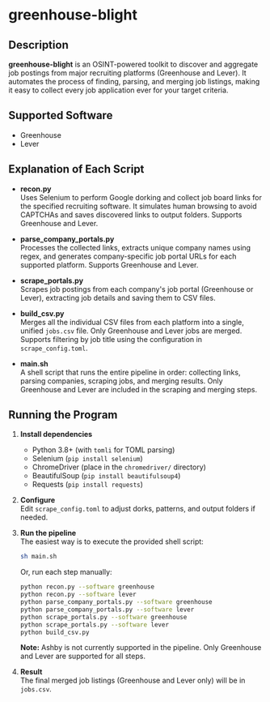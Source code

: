 # greenhouse-blight

## Description

**greenhouse-blight** is an OSINT-powered toolkit to discover and aggregate job postings from major recruiting platforms (Greenhouse and Lever). It automates the process of finding, parsing, and merging job listings, making it easy to collect every job application ever for your target criteria.

## Supported Software

- Greenhouse
- Lever

## Explanation of Each Script

- **recon.py**  
  Uses Selenium to perform Google dorking and collect job board links for the specified recruiting software. It simulates human browsing to avoid CAPTCHAs and saves discovered links to output folders. Supports Greenhouse and Lever.

- **parse_company_portals.py**  
  Processes the collected links, extracts unique company names using regex, and generates company-specific job portal URLs for each supported platform. Supports Greenhouse and Lever.

- **scrape_portals.py**  
  Scrapes job postings from each company's job portal (Greenhouse or Lever), extracting job details and saving them to CSV files.

- **build_csv.py**  
  Merges all the individual CSV files from each platform into a single, unified `jobs.csv` file. Only Greenhouse and Lever jobs are merged. Supports filtering by job title using the configuration in `scrape_config.toml`.

- **main.sh**  
  A shell script that runs the entire pipeline in order: collecting links, parsing companies, scraping jobs, and merging results. Only Greenhouse and Lever are included in the scraping and merging steps.

## Running the Program

1. **Install dependencies**  
   - Python 3.8+ (with `tomli` for TOML parsing)
   - Selenium (`pip install selenium`)
   - ChromeDriver (place in the `chromedriver/` directory)
   - BeautifulSoup (`pip install beautifulsoup4`)
   - Requests (`pip install requests`)

2. **Configure**  
   Edit `scrape_config.toml` to adjust dorks, patterns, and output folders if needed.

3. **Run the pipeline**  
   The easiest way is to execute the provided shell script:
   ```sh
   sh main.sh
   ```
   Or, run each step manually:
   ```sh
   python recon.py --software greenhouse
   python recon.py --software lever
   python parse_company_portals.py --software greenhouse
   python parse_company_portals.py --software lever
   python scrape_portals.py --software greenhouse
   python scrape_portals.py --software lever
   python build_csv.py
   ```
   **Note:** Ashby is not currently supported in the pipeline. Only Greenhouse and Lever are supported for all steps.

4. **Result**  
   The final merged job listings (Greenhouse and Lever only) will be in `jobs.csv`.
